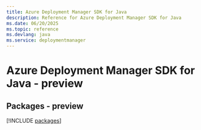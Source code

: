 ```yaml
---
title: Azure Deployment Manager SDK for Java
description: Reference for Azure Deployment Manager SDK for Java
ms.date: 06/20/2025
ms.topic: reference
ms.devlang: java
ms.service: deploymentmanager
---
```

# Azure Deployment Manager SDK for Java - preview
## Packages - preview
[!INCLUDE [packages](deployment-manager-index.md)]